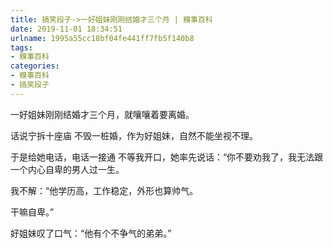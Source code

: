 ```yaml
---
title: 搞笑段子->一好姐妹刚刚结婚才三个月 | 糗事百科
date: 2019-11-01 18:34:51
urlname: 1995a55cc18bf04fe441ff7fb5f140b8
tags: 
- 糗事百科
categories:
- 糗事百科
- 搞笑段子
---
```

一好姐妹刚刚结婚才三个月，就嚷嚷着要离婚。

话说宁拆十座庙 不毁一桩婚，作为好姐妹，自然不能坐视不理。

于是给她电话，电话一接通 不等我开口，她率先说话：“你不要劝我了，我无法跟一个内心自卑的男人过一生。

我不解：“他学历高，工作稳定，外形也算帅气。

干嘛自卑。”

好姐妹叹了口气：“他有个不争气的弟弟。”


